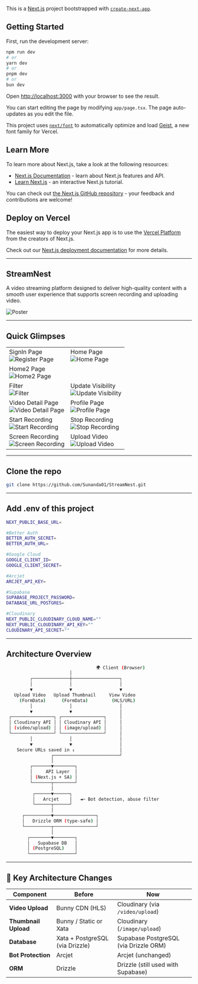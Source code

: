 This is a [Next.js](https://nextjs.org) project bootstrapped with [`create-next-app`](https://nextjs.org/docs/app/api-reference/cli/create-next-app).

## Getting Started

First, run the development server:

```bash
npm run dev
# or
yarn dev
# or
pnpm dev
# or
bun dev
```

Open [http://localhost:3000](http://localhost:3000) with your browser to see the result.

You can start editing the page by modifying `app/page.tsx`. The page auto-updates as you edit the file.

This project uses [`next/font`](https://nextjs.org/docs/app/building-your-application/optimizing/fonts) to automatically optimize and load [Geist](https://vercel.com/font), a new font family for Vercel.

## Learn More

To learn more about Next.js, take a look at the following resources:

- [Next.js Documentation](https://nextjs.org/docs) - learn about Next.js features and API.
- [Learn Next.js](https://nextjs.org/learn) - an interactive Next.js tutorial.

You can check out [the Next.js GitHub repository](https://github.com/vercel/next.js) - your feedback and contributions are welcome!

## Deploy on Vercel

The easiest way to deploy your Next.js app is to use the [Vercel Platform](https://vercel.com/new?utm_medium=default-template&filter=next.js&utm_source=create-next-app&utm_campaign=create-next-app-readme) from the creators of Next.js.

Check out our [Next.js deployment documentation](https://nextjs.org/docs/app/building-your-application/deploying) for more details.

---

## StreamNest

A video streaming platform designed to deliver high-quality content with a smooth user experience that supports screen recording and uploading video.

<img src="/public/screenshots/Poster.jpg" alt="Poster" />

---

## Quick Glimpses

<table>
  <tr>
    <td>SignIn Page<br><img src="/public/screenshots/sign-in.png" alt="Register Page" /></td>
     <td>Home Page<br><img src="/public/screenshots/home.png" alt="Home Page" /></td>
    </tr>
     <tr>
    <td colspan=2>Home2 Page<br><img src="/public/screenshots/home2.png" alt="Home2 Page" /></td>
    </tr>
    <tr>
    <td>Filter<br/> <img src="/public/screenshots/filter.png" alt="Filter" /></td>
     <td>Update Visibility<br/> <img src="/public/screenshots/update_visibility.png" alt="Update Visibility" /></td>
  </tr>
   <tr>
    <td>Video Detail Page<br/> <img src="/public/screenshots/video-detail.png" alt="Video Detail Page" /></td>
     <td>Profile Page<br/> <img src="/public/screenshots/profile.png" alt="Profile Page" /></td>
  </tr>
   <tr>
    <td>Start Recording<br/> <img src="/public/screenshots/start-recording.png" alt="Start Recording" /></td>
     <td>Stop Recording<br/> <img src="/public/screenshots/stop-recording.png" alt="Stop Recording" /></td>
  </tr>
   <tr>
    <td>Screen Recording<br/> <img src="/public/screenshots/screen-recording.png" alt="Screen Recording" /></td>
     <td>Upload Video<br/> <img src="/public/screenshots/uplaod-video.png" alt="Upload Video" /></td>
  </tr>
</table>

---

## Clone the repo

```bash
git clone https://github.com/Sunanda01/StreamNest.git
```
---

## Add .env of this project

```bash
NEXT_PUBLIC_BASE_URL= 

#Better Auth
BETTER_AUTH_SECRET=
BETTER_AUTH_URL= 

#Google Cloud 
GOOGLE_CLIENT_ID=
GOOGLE_CLIENT_SECRET=

#Arcjet
ARCJET_API_KEY=

#Supabase
SUPABASE_PROJECT_PASSWORD=
DATABASE_URL_POSTGRES=

#Cloudinary
NEXT_PUBLIC_CLOUDINARY_CLOUD_NAME=""
NEXT_PUBLIC_CLOUDINARY_API_KEY=""
CLOUDINARY_API_SECRET=""

```
---

## Architecture Overview

```bash
                                  🌍 Client (Browser)
                        │
         ┌──────────────┼──────────────────┐
         │              │                  │
         ▼              ▼                  ▼
   Upload Video   Upload Thumbnail     View Video
     (FormData)      (FormData)         (HLS/URL)
         │              │                  │
         ▼              ▼                  │
 ┌────────────────┐ ┌────────────────┐     │
 │ Cloudinary API │ │ Cloudinary API │     │
 │ (video/upload) │ │ (image/upload) │     │
 └────────────────┘ └────────────────┘     │
         │              │                  │
         ▼              ▼                  │
    Secure URLs saved in ↓                 │
                 ┌─────────────────────────┘
                 │
         ┌───────▼────────┐
         │     API Layer  │
         │ (Next.js + SA) │
         └───────┬────────┘
                 │
          ┌──────▼──────┐
          │   Arcjet    │   ◄─ Bot detection, abuse filter
          └──────┬──────┘
                 │
      ┌──────────▼────────────────┐
      │   Drizzle ORM (type-safe) │
      └──────────┬────────────────┘
                 │
        ┌────────▼────────┐
        │   Supabase DB   │
        │ (PostgreSQL)    │
        └─────────────────┘

```
---

## 🔄 Key Architecture Changes

| Component            | Before                           | Now                                    |
|----------------------|----------------------------------|----------------------------------------|
| **Video Upload**     | Bunny CDN (HLS)                  | Cloudinary (via `/video/upload`)       |
| **Thumbnail Upload** | Bunny / Static or Xata           | Cloudinary (`/image/upload`)           |
| **Database**         | Xata + PostgreSQL (via Drizzle)  | Supabase PostgreSQL (via Drizzle ORM)  |
| **Bot Protection**   | Arcjet                           | Arcjet (unchanged)                     |
| **ORM**              | Drizzle                          | Drizzle (still used with Supabase)     |
